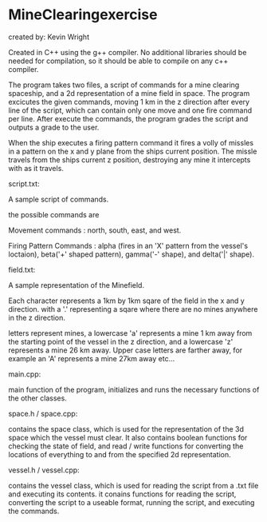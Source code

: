 # MineClearingexercise
created by: Kevin Wright

Created in C++ using the g++ compiler. No additional libraries should be needed for compilation, so it should be able to compile on any c++ compiler. 

The program takes two files, a script of commands for a mine clearing spaceship, and a 2d representation of a mine field in space.
The program excicutes the given commands, moving 1 km in the z direction after every line of the script, which can contain only one move and one fire command per line. After execute the commands, the program grades the script and outputs a grade to the user. 

When the ship executes a firing pattern command it fires a volly of missles in a pattern on the x and y plane from the ships current position. The missle travels from the ships current z position, destroying any mine it intercepts with as it travels.

script.txt:

A sample script of commands. 

the possible commands are


Movement commands : north, south, east, and west. 

Firing Pattern Commands : alpha (fires in an 'X' pattern from the vessel's loctaion), beta('+' shaped pattern), gamma('-' shape), and delta('|' shape). 



field.txt:

A sample representation of the Minefield. 

Each character represents a 1km by 1km sqare of the field in the x and y direction. with a '.' representing a sqare where there are no mines anywhere in the z direction.

letters represent mines, a lowercase 'a' represents a mine 1 km away from the starting point of the vessel in the z direction, and a lowercase 'z' represents a mine 26 km away. Upper case letters are farther away, for example an 'A' represents a mine 27km away etc... 


main.cpp:

main function of the program, initializes and runs the necessary functions of the other classes.


space.h / space.cpp:

contains the space class, which is used for the representation of the 3d space which the vessel must clear.
It also contains boolean functions for checking the state of field, and read / write functions for converting the locations of everything to and from the specified 2d representation.


vessel.h / vessel.cpp:

contains the vessel class, which is used for reading the script from a .txt file and executing its contents.
it conains functions for reading the script, converting the script to a useable format, running the script, and executing the commands.
